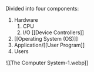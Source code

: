 Divided into four components:
1. Hardware
	1. CPU 
	2. I/O [[Device Controllers]] 
2. [[Operating System (OS)]]
3. Application/[[User Program]]
4. Users

![[The Computer System-1.webp]]
